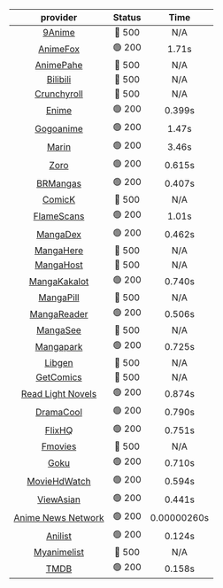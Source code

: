 | **provider** | **Status** | **Time** |
|:--------:|:------:|:----:|
| [9Anime](https://9anime.pl) | 🔴 500 | N/A |
|  [AnimeFox](https://animefox.tv)  | 🟢 200 | 1.71s |
| [AnimePahe](https://animepahe.com) | 🔴 500 | N/A |
| [Bilibili](https://bilibili.tv) | 🔴 500 | N/A |
| [Crunchyroll](https://cronchy.consumet.stream) | 🔴 500 | N/A |
|  [Enime](https://enime.moe)  | 🟢 200 | 0.399s |
|  [Gogoanime](https://gogoanime.cl)  | 🟢 200 | 1.47s |
|  [Marin](https://marin.moe)  | 🟢 200 | 3.46s |
|  [Zoro](https://zoro.to)  | 🟢 200 | 0.615s |
|  [BRMangas](https://www.brmangas.net)  | 🟢 200 | 0.407s |
| [ComicK](https://comick.app) | 🔴 500 | N/A |
|  [FlameScans](https://flamescans.org/)  | 🟢 200 | 1.01s |
|  [MangaDex](https://mangadex.org)  | 🟢 200 | 0.462s |
| [MangaHere](http://www.mangahere.cc) | 🔴 500 | N/A |
| [MangaHost](https://mangahosted.com) | 🔴 500 | N/A |
|  [MangaKakalot](https://mangakakalot.com)  | 🟢 200 | 0.740s |
| [MangaPill](https://mangapill.com) | 🔴 500 | N/A |
|  [MangaReader](https://mangareader.to)  | 🟢 200 | 0.506s |
| [MangaSee](https://mangasee123.com) | 🔴 500 | N/A |
|  [Mangapark](https://v2.mangapark.net)  | 🟢 200 | 0.725s |
| [Libgen](http://libgen) | 🔴 500 | N/A |
| [GetComics](https://getcomics.info/) | 🔴 500 | N/A |
|  [Read Light Novels](https://readlightnovels.net)  | 🟢 200 | 0.874s |
|  [DramaCool](https://www1.dramacool.cr)  | 🟢 200 | 0.790s |
|  [FlixHQ](https://flixhq.to)  | 🟢 200 | 0.751s |
| [Fmovies](https://fmovies.to) | 🔴 500 | N/A |
|  [Goku](https://goku.sx)  | 🟢 200 | 0.710s |
|  [MovieHdWatch](https://movieshd.watch)  | 🟢 200 | 0.594s |
|  [ViewAsian](https://viewasian.co)  | 🟢 200 | 0.441s |
|  [Anime News Network](https://www.animenewsnetwork.com)  | 🟢 200 | 0.00000260s |
|  [Anilist](https://anilist.co)  | 🟢 200 | 0.124s |
| [Myanimelist](https://myanimelist.net/) | 🔴 500 | N/A |
|  [TMDB](https://www.themoviedb.org)  | 🟢 200 | 0.158s |
